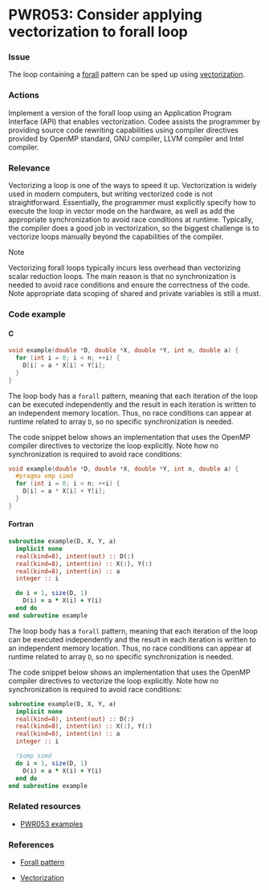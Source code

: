 # PWR053: Consider applying vectorization to forall loop

### Issue

The loop containing a
[forall](../../Glossary/Patterns-for-performance-optimization/Forall.md) pattern
can be sped up using [vectorization](../../Glossary/Vectorization.md).

### Actions

Implement a version of the forall loop using an Application Program Interface
(API) that enables vectorization. Codee assists the programmer by providing
source code rewriting capabilities using compiler directives provided by OpenMP
standard, GNU compiler, LLVM compiler and Intel compiler.

### Relevance

Vectorizing a loop is one of the ways to speed it up. Vectorization is widely
used in modern computers, but writing vectorized code is not straightforward.
Essentially, the programmer must explicitly specify how to execute the loop in
vector mode on the hardware, as well as add the appropriate synchronization to
avoid race conditions at runtime. Typically, the compiler does a good job in
vectorization, so the biggest challenge is to vectorize loops manually beyond
the capabilities of the compiler.

> [!NOTE]
> Vectorizing forall loops typically incurs less overhead than vectorizing scalar
> reduction loops. The main reason is that no synchronization is needed to avoid
> race conditions and ensure the correctness of the code. Note appropriate data
> scoping of shared and private variables is still a must.

### Code example

#### C

```c
void example(double *D, double *X, double *Y, int n, double a) {
  for (int i = 0; i < n; ++i) {
    D[i] = a * X[i] + Y[i];
  }
}
```

The loop body has a `forall` pattern, meaning that each iteration of the loop
can be executed independently and the result in each iteration is written to an
independent memory location. Thus, no race conditions can appear at runtime
related to array `D`, so no specific synchronization is needed.

The code snippet below shows an implementation that uses the OpenMP compiler
directives to vectorize the loop explicitly. Note how no synchronization is
required to avoid race conditions:

```c
void example(double *D, double *X, double *Y, int n, double a) {
  #pragma omp simd
  for (int i = 0; i < n; ++i) {
    D[i] = a * X[i] + Y[i];
  }
}
```

#### Fortran

```f90
subroutine example(D, X, Y, a)
  implicit none
  real(kind=8), intent(out) :: D(:)
  real(kind=8), intent(in) :: X(:), Y(:)
  real(kind=8), intent(in) :: a
  integer :: i

  do i = 1, size(D, 1)
    D(i) = a * X(i) + Y(i)
  end do
end subroutine example
```

The loop body has a `forall` pattern, meaning that each iteration of the loop
can be executed independently and the result in each iteration is written to an
independent memory location. Thus, no race conditions can appear at runtime
related to array `D`, so no specific synchronization is needed.

The code snippet below shows an implementation that uses the OpenMP compiler
directives to vectorize the loop explicitly. Note how no synchronization is
required to avoid race conditions:

```f90
subroutine example(D, X, Y, a)
  implicit none
  real(kind=8), intent(out) :: D(:)
  real(kind=8), intent(in) :: X(:), Y(:)
  real(kind=8), intent(in) :: a
  integer :: i

  !$omp simd
  do i = 1, size(D, 1)
    D(i) = a * X(i) + Y(i)
  end do
end subroutine example
```

### Related resources

* [PWR053 examples](https://github.com/codee-com/open-catalog/tree/main/Checks/PWR053/)

### References

* [Forall pattern](../../Glossary/Patterns-for-performance-optimization/Forall.md)

* [Vectorization](../../Glossary/Vectorization.md)
